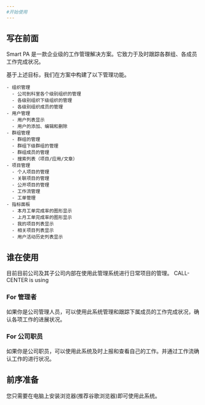```yaml
---
#开始使用
---
```


## 写在前面

Smart PA 是一款企业级的工作管理解决方案。它致力于及时跟踪各群组、各成员工作完成状况。

基于上述目标，我们在方案中构建了以下管理功能。

```text
- 组织管理
  - 公司到科室各个级别组织的管理
  - 各级别组织下级组织的管理
  - 各级别组织成员的管理
- 用户管理
  - 用户列表显示
  - 用户的添加、编辑和删除
- 群组管理
  - 群组的管理
  - 群组下级群组的管理
  - 群组成员的管理
  - 搜索列表（项目/应用/文章）
- 项目管理
  - 个人项目的管理
  - 关联项目的管理
  - 公开项目的管理
  - 工作流管理
  - 工单管理
- 指标面板
  - 本月工单完成率的图形显示
  - 上月工单完成率的图形显示
  - 我的项目列表显示
  - 相关项目列表显示
  - 用户活动历史列表显示
```

## 谁在使用

目前目前公司及其子公司内部在使用此管理系统进行日常项目的管理。
CALL-CENTER is using

### For 管理者

如果你是公司管理人员，可以使用此系统管理和跟踪下属成员的工作完成状况，确认各项工作的进展状况。

### For 公司职员

如果你是公司职员，可以使用此系统及时上报和查看自己的工作。并通过工作流确认工作的进行状况。

## 前序准备
您只需要在电脑上安装浏览器(推荐谷歌浏览器)即可使用此系统。


